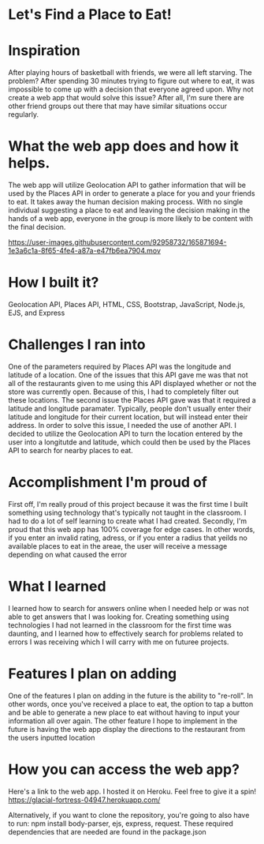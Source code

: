 # Let's Find a Place to Eat!
# Inspiration
After playing hours of basketball with friends, we were all left starving. The problem? After spending 30 minutes trying to figure out where to eat, it was impossible to come up with a decision that everyone agreed upon. Why not create a web app that would solve this issue? After all, I'm sure there are other friend groups out there that may have similar situations occur regularly. 
# What the web app does and how it helps.
The web app will utilize Geolocation API to gather information that will be used by the Places API in order to generate a place for you and your friends to eat. It takes away the human decision making process. With no single individual suggesting a place to eat and leaving the decision making in the hands of a web app, everyone in the group is more likely to be content with the final decision. 

https://user-images.githubusercontent.com/92958732/165871694-1e3a6c1a-8f65-4fe4-a87a-e47fb6ea7904.mov

# How I built it?
Geolocation API, Places API, HTML, CSS, Bootstrap, JavaScript, Node.js, EJS, and Express
# Challenges I ran into 
One of the parameters required by Places API was the longitude and latitude of a location. One of the issues that this API gave me was that not all of the restaurants given to me using this API displayed whether or not the store was currently open. Because of this, I had to completely filter out these locations. The second issue the Places API gave was that it required a latitude and longitude paramater. Typically, people don't usually enter their latitude and longitude for their current location, but will instead enter their address. In order to solve this issue, I needed the use of another API. I decided to utilize the Geolocation API to turn the location entered by the user into a longitutde and latitude, which could then be used by the Places API to search for nearby places to eat. 
# Accomplishment I'm proud of
First off, I'm really proud of this project because it was the first time I built something using technology that's typically not taught in the classroom. I had to do a lot of self learning to create what I had created. Secondly, I'm proud that this web app has 100% coverage for edge cases. In other words, if you enter an invalid rating, adress, or if you enter a radius that yeilds no available places to eat in the areae, the user will receive a message depending on what caused the error
# What I learned
I learned how to search for answers online when I needed help or was not able to get answers that I was looking for. Creating something using technologies I had not learned in the classroom for the first time was daunting, and I learned how to effectively search for problems related to errors I was receiving which I will carry with me on futuree projects. 
# Features I plan on adding
One of the features I plan on adding in the future is the ability to "re-roll". In other words, once you've received a place to eat, the option to tap a button and be able to generate a new place to eat without having to input your information all over again. The other feature I hope to implement in the future is having the web app display the directions to the restaurant from the users inputted location
# How you can access the web app?
Here's a link to the web app. I hosted it on Heroku. Feel free to give it a spin!
https://glacial-fortress-04947.herokuapp.com/

Alternatively, if you want to clone the repository, you're going to also have to run: npm install body-parser, ejs, express, request. These required dependencies that are needed are found in the package.json
